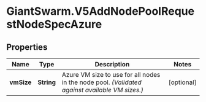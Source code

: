# GiantSwarm.V5AddNodePoolRequestNodeSpecAzure

## Properties
Name | Type | Description | Notes
------------ | ------------- | ------------- | -------------
**vmSize** | **String** | Azure VM size to use for all nodes in the node pool. _(Validated against available VM sizes.)_  | [optional] 


